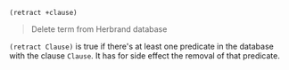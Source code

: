 ```
(retract +clause)
```

> Delete term from Herbrand database

`(retract Clause)` is true if there's at least one predicate in the database with the clause `Clause`. It has for side effect the removal of that predicate.
